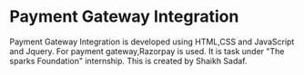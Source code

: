 # Payment Gateway Integration


Payment Gateway Integration is developed using HTML,CSS and JavaScript and Jquery. For payment gateway,Razorpay is used. It is task under "The sparks Foundation" internship. This is created by Shaikh Sadaf.
